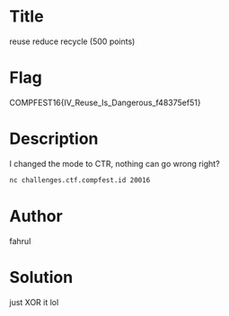 # Title
reuse reduce recycle (500 points)

# Flag
COMPFEST16{IV_Reuse_Is_Dangerous_f48375ef51}

# Description
I changed the mode to CTR, nothing can go wrong right?

```bash
nc challenges.ctf.compfest.id 20016
```

# Author
fahrul

# Solution
just XOR it lol